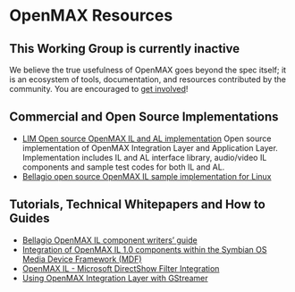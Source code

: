 # OpenMAX Resources

## This Working Group is currently inactive

We believe the true usefulness of OpenMAX goes beyond the spec itself; it is an ecosystem of tools, documentation, and resources contributed by the community. You are encouraged to [get involved](https://github.com/KhronosGroup/Khronosdotorg)!

## Commercial and Open Source Implementations
* [LIM Open source OpenMAX IL and AL implementation](http://limoa.sourceforge.net/) Open source implementation of OpenMAX Integration Layer and Application Layer. Implementation includes IL and AL interface library, audio/video IL components and sample test codes for both IL and AL.
* [Bellagio open source OpenMAX IL sample implementation for Linux](http://omxil.sourceforge.net/)

## Tutorials, Technical Whitepapers and How to Guides
* [Bellagio OpenMAX IL component writers’ guide](http://sourceforge.net/project/showfiles.php?group_id=160680&package_id=199219&release_id=436445")
* [Integration of OpenMAX IL 1.0 components within the Symbian OS Media Device Framework (MDF)](https://www.khronos.org/files/openmax/whitepapers/OpenMAX_IL_Symbian_Integration.pdf)
* [OpenMAX IL - Microsoft DirectShow Filter Integration](https://www.khronos.org/files/openmax/whitepapers/OpenMAX_IL_Dshow_Filter_integration.pdf)
* [Using OpenMAX Integration Layer with GStreamer](https://www.khronos.org/files/openmax/whitepapers/OpenMAX_IL_with_GSstreamer.pdf)

